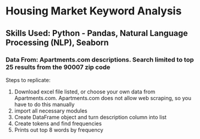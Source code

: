 # Housing Market Keyword Analysis
## Skills Used: Python - Pandas, Natural Language Processing (NLP), Seaborn
### Data From: Apartments.com descriptions.  Search limited to top 25 results from the 90007 zip code
Steps to replicate:
1. Download excel file listed, or choose your own data from Apartments.com.  Apartments.com does not allow web scraping, so you have to do this manually
2. import all necessary modules
3. Create DataFrame object and turn description column into list
4. Create tokens and find frequencies
5. Prints out top 8 words by frequency
